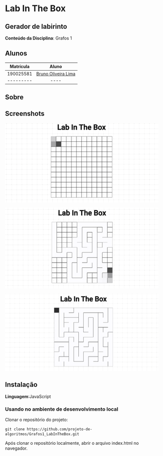 # Lab In The Box

## Gerador de labirinto

**Conteúdo da Disciplina**: Grafos 1<br>

## Alunos

| Matrícula |                        Aluno                        |
| :-------: | :-------------------------------------------------: |
| 190025581 | [Bruno Oliveira Lima](https://github.com/eng-Bruno) |
| --------- |                        ----                         |

## Sobre

## Screenshots

![LabInTheBox](assets/LabInTheBox.png)

![LabInTheBox2](assets/LabInTheBox2.png)

![LabInTheBox3](assets/LabInTheBox3.png)

## Instalação

**Linguagem**:JavaScript<br>

### Usando no ambiente de desenvolvimento local

Clonar o repositório do projeto:

```
git clone https://github.com/projeto-de-algoritmos/Grafos1_LabInTheBox.git

```

Após clonar o repositório localmente, abrir o arquivo index.html no navegador.

